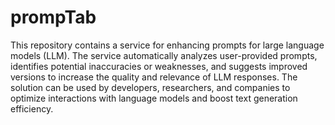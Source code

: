 # prompTab
This repository contains a service for enhancing prompts for large language models (LLM). The service automatically analyzes user-provided prompts, identifies potential inaccuracies or weaknesses, and suggests improved versions to increase the quality and relevance of LLM responses. The solution can be used by developers, researchers, and companies to optimize interactions with language models and boost text generation efficiency.
